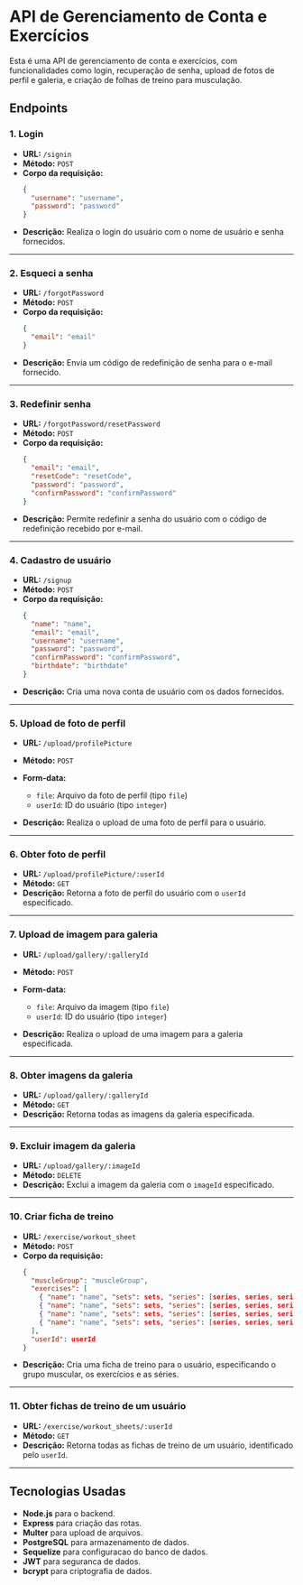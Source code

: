 
# API de Gerenciamento de Conta e Exercícios

Esta é uma API de gerenciamento de conta e exercícios, com funcionalidades como login, recuperação de senha, upload de fotos de perfil e galeria, e criação de folhas de treino para musculação.

## Endpoints

### 1. **Login**
- **URL:** `/signin`  
- **Método:** `POST`  
- **Corpo da requisição:**
  ```json
  {
    "username": "username",
    "password": "password"
  }
  ```
- **Descrição:** Realiza o login do usuário com o nome de usuário e senha fornecidos.

---

### 2. **Esqueci a senha**
- **URL:** `/forgotPassword`  
- **Método:** `POST`  
- **Corpo da requisição:**
  ```json
  {
    "email": "email"
  }
  ```
- **Descrição:** Envia um código de redefinição de senha para o e-mail fornecido.

---

### 3. **Redefinir senha**
- **URL:** `/forgotPassword/resetPassword`  
- **Método:** `POST`  
- **Corpo da requisição:**
  ```json
  {
    "email": "email",
    "resetCode": "resetCode",
    "password": "password",
    "confirmPassword": "confirmPassword"
  }
  ```
- **Descrição:** Permite redefinir a senha do usuário com o código de redefinição recebido por e-mail.

---

### 4. **Cadastro de usuário**
- **URL:** `/signup`  
- **Método:** `POST`  
- **Corpo da requisição:**
  ```json
  {
    "name": "name",
    "email": "email",
    "username": "username",
    "password": "password",
    "confirmPassword": "confirmPassword",
    "birthdate": "birthdate"
  }
  ```
- **Descrição:** Cria uma nova conta de usuário com os dados fornecidos.

---

### 5. **Upload de foto de perfil**
- **URL:** `/upload/profilePicture`  
- **Método:** `POST`  
- **Form-data:**
  - `file`: Arquivo da foto de perfil (tipo `file`)
  - `userId`: ID do usuário (tipo `integer`)

- **Descrição:** Realiza o upload de uma foto de perfil para o usuário.

---

### 6. **Obter foto de perfil**
- **URL:** `/upload/profilePicture/:userId`  
- **Método:** `GET`  
- **Descrição:** Retorna a foto de perfil do usuário com o `userId` especificado.

---

### 7. **Upload de imagem para galeria**
- **URL:** `/upload/gallery/:galleryId`  
- **Método:** `POST`  
- **Form-data:**
  - `file`: Arquivo da imagem (tipo `file`)
  - `userId`: ID do usuário (tipo `integer`)

- **Descrição:** Realiza o upload de uma imagem para a galeria especificada.

---

### 8. **Obter imagens da galeria**
- **URL:** `/upload/gallery/:galleryId`  
- **Método:** `GET`  
- **Descrição:** Retorna todas as imagens da galeria especificada.

---

### 9. **Excluir imagem da galeria**
- **URL:** `/upload/gallery/:imageId`  
- **Método:** `DELETE`  
- **Descrição:** Exclui a imagem da galeria com o `imageId` especificado.

---

### 10. **Criar ficha de treino**
- **URL:** `/exercise/workout_sheet`  
- **Método:** `POST`  
- **Corpo da requisição:**
  ```json
  {
    "muscleGroup": "muscleGroup",
    "exercises": [
      { "name": "name", "sets": sets, "series": [series, series, series, series] },
      { "name": "name", "sets": sets, "series": [series, series, series] }
      { "name": "name", "sets": sets, "series": [series, series, series] }
      { "name": "name", "sets": sets, "series": [series, series, series, series] },
    ],
    "userId": userId
  }
  ```
- **Descrição:** Cria uma ficha de treino para o usuário, especificando o grupo muscular, os exercícios e as séries.

---

### 11. **Obter fichas de treino de um usuário**
- **URL:** `/exercise/workout_sheets/:userId`  
- **Método:** `GET`  
- **Descrição:** Retorna todas as fichas de treino de um usuário, identificado pelo `userId`.

---

## Tecnologias Usadas
- **Node.js** para o backend.
- **Express** para criação das rotas.
- **Multer** para upload de arquivos.
- **PostgreSQL** para armazenamento de dados.
- **Sequelize** para configuracao do banco de dados.
- **JWT** para seguranca de dados.
- **bcrypt** para criptografia de dados.

